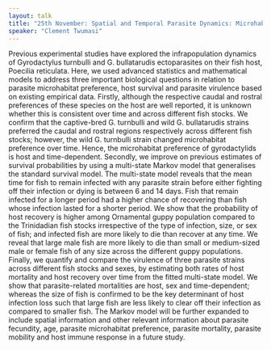 ```yaml
---
layout: talk
title: "25th November: Spatial and Temporal Parasite Dynamics: Microhabitat preferences and infection progression of Gyrodactylus turnbulli and G. bullatarudis."
speaker: "Clement Twumasi"
---
```


Previous experimental studies have explored the infrapopulation dynamics of Gyrodactylus turnbulli and G. bullatarudis ectoparasites on their fish host, Poecilia reticulata. Here, we used advanced statistics and mathematical models to address three important biological questions in relation to parasite microhabitat preference, host survival and parasite virulence based on existing empirical data. Firstly, although the respective caudal and rostral preferences of these species on the host are well reported, it is unknown whether this is consistent over time and across different fish stocks. We confirm that the captive-bred G. turnbulli and wild G. bullatarudis strains preferred the caudal and rostral regions respectively across different fish stocks; however, the wild G. turnbulli strain changed microhabitat preference over time. Hence, the microhabitat preference of gyrodactylids is host and time-dependent. Secondly, we improve on previous estimates of survival probabilities by using a multi-state Markov model that generalises the standard survival model. The multi-state model reveals that the mean time for fish to remain infected with any parasite strain before either fighting off their infection or dying is between 6 and 14 days. Fish that remain infected for a longer period had a higher chance of recovering than fish whose infection lasted for a shorter period. We show that the probability of host recovery is higher among Ornamental guppy population compared to the Trinidadian fish stocks irrespective of the type of infection, size, or sex of fish; and infected fish are more likely to die than recover at any time. We reveal that large male fish are more likely to die than small or medium-sized male or female fish of any size across the different guppy populations. Finally, we quantify and compare the virulence of three parasite strains across different fish stocks and sexes, by estimating both rates of host mortality and host recovery over time from the fitted multi-state model. We show that parasite-related mortalities are host, sex and time-dependent; whereas the size of fish is confirmed to be the key determinant of host infection loss such that large fish are less likely to clear off their infection as compared to smaller fish. The Markov model will be further expanded to include spatial information and other relevant information about parasite fecundity, age, parasite microhabitat preference, parasite mortality, parasite mobility and host immune response in a future study.

